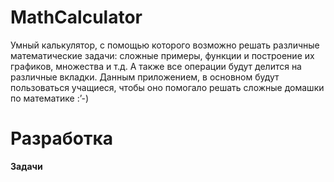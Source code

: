# MathCalculator
Умный калькулятор, с помощью которого возможно решать различные математические задачи: сложные примеры, функции и построение их графиков, множества и т.д. А также все операции будут делится на различные вкладки. Данным приложением, в основном будут пользоваться учащиеся, чтобы оно помогало решать сложные домашки по математике :’-)

# Разработка
__Задачи__


